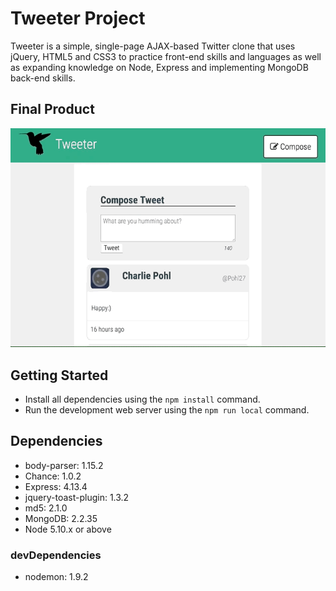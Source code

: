 # Tweeter Project

Tweeter is a simple, single-page AJAX-based Twitter clone that uses jQuery, HTML5 and CSS3 to practice front-end skills and languages as well as expanding knowledge on Node, Express and implementing MongoDB back-end skills. 

## Final Product

![alt text](https://github.com/lauratan/tweeter/blob/master/docs/tweeterApp.gif)


## Getting Started

- Install all dependencies using the `npm install` command.
- Run the development web server using the `npm run local` command.

## Dependencies

- body-parser: 1.15.2
- Chance: 1.0.2
- Express: 4.13.4
- jquery-toast-plugin: 1.3.2
- md5: 2.1.0
- MongoDB: 2.2.35
- Node 5.10.x or above

### devDependencies

- nodemon: 1.9.2

